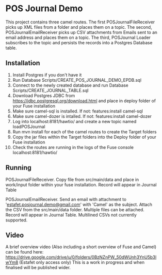 POS Journal Demo
======================

This project contains three camel routes. The first POSJournalFileReceiver picks up XML files from a folder and places them on a topic. The second, POSJournalEmailReceiver picks up CSV attachments from Emails sent to an email address and places them on a topic. The third, POSJournal Loader subscribes to the topic and persists the records into a Postgres Database table.

Installation
------------

1. Install Postgres if you don't have it
2. Run Database Scripts/CREATE_POS_JOURNAL_DEMO_EPDB.sql
3. Connect to the newly created database and run Database Scripts/CREATE_JOURNAL_TABLE.sql
4. Download Postgres JDBC from https://jdbc.postgresql.org/download.html and place in deploy folder of your Fuse installation
5. Make sure camel-sql is installed. If not: features:install camel-sql
6. Make sure camel-dozer is intalled. If not: features:install camel-dozer
7. Log into localhost:8181/hawtio/ and create a new topic named loadPOSJournal
7. Run mvn install for each of the camel routes to create the Target folders
8. Copy the jar files within the Target folders into the Deploy folder of your Fuse installation
9. Check the routes are running in the logs of the Fuse console localhost:8181/hawtio/

Running
-------

POSJournalFileReceiver. Copy file from src/main/data and place in work/input folder within your fuse installation. Record will appear in Journal Table 

POSJournalEmailReceiver. Send an email with attachment to 'estafet.posjournal.demo@gmail.com' with 'Camel' as the subject. Attach the CSV from the src/main/data folder. Multiple files can be attached. Record will appear in Journal Table. Multilined CSVs not currently supported.

Video
-----

A brief overview video (Also including a short overview of Fuse and Camel) can be found here:
https://drive.google.com/drive/u/0/folders/0BzNZnPW_50dWUnh3YnU5b3lwYm8
(Estafet only access only)
This is a work in progress and when finalised will be published wider.
